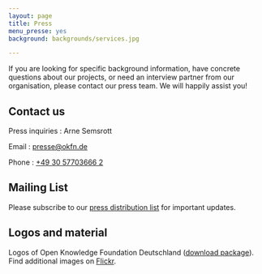 ```yaml
---
layout: page
title: Press
menu_presse: yes
background: backgrounds/services.jpg

---
```


If you are looking for specific background information, have concrete questions about our projects, or need an interview partner from our organisation, please contact our press team. We will happily assist you!

## Contact us

Press inquiries
: Arne Semsrott

Email
: <a href="mailto:presse@okfn.de">presse@okfn.de</a>

Phone
: <a href="tel:+49 30 57703666 2">+49 30 57703666 2</a>

## Mailing List

Please subscribe to our [press distribution list](http://eepurl.com/b_VPzX) for important updates.

## Logos and material

Logos of Open Knowledge Foundation Deutschland ([download package](../files/logos/Logos_okfde.zip)). Find additional images on [Flickr](https://www.flickr.com/photos/okfde/sets/).
